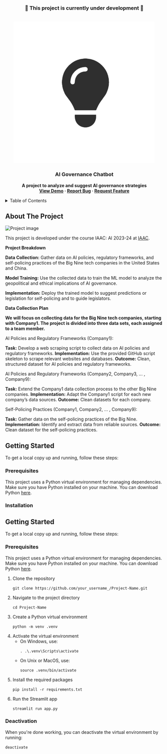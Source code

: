 <!-- PROJECT STATUS -->
<div align="center">
  <h3>🚧 This project is currently under development 🚧</h3>
</div>

<!-- PROJECT LOGO -->
<br />
<div align="center">
    <img src="https://github.com/ronmaccms/llm-chatbot/blob/main/src/img/Innovation-Tournaments.jpg" alt="Logo" width="450">
  <h3 align="center">AI Governance Chatbot</h3>
  <p align="center" style="font-weight: bold;">
    A project to analyze and suggest AI governance strategies<br >
    <a href="LINK_TO_DEMO">View Demo</a>
    ·
    <a href="andres.roncal@students.iaac.net">Report Bug</a>
    ·
    <a href="andres.roncal@students.iaac.net">Request Feature</a>
  </p>
</div>
<!-- TABLE OF CONTENTS -->
<details>
  <summary>Table of Contents</summary>
  <ol>
    <li><a href="#about-the-project">About The Project</a></li>
    <li><a href="#getting-started">Getting Started</a></li>
    <li><a href="#usage">Usage</a></li>
    <li><a href="#challenges">Challenges</a></li>
    <li><a href="#future-work">Future Work</a></li>
    <li><a href="#license">License</a></li>
    <li><a href="#team">Team</a></li>
    <li><a href="#acknowledgements">Acknowledgements</a></li>
  </ol>
</details>
<!-- ABOUT THE PROJECT -->

## About The Project
![Project image](assets/img/project-img.png)

This project is developed under the course IAAC: AI 2023-24 at [IAAC](https://iaac.net/).

__Project Breakdown__

__Data Collection:__ Gather data on AI policies, regulatory frameworks, and self-policing practices of the Big Nine tech companies in the United States and China.

__Model Training:__ Use the collected data to train the ML model to analyze the geopolitical and ethical implications of AI governance.

__Implementation:__ Deploy the trained model to suggest predictions or legislation for self-policing and to guide legislators.

__Data Collection Plan__

__We will focus on collecting data for the Big Nine tech companies, starting with Company1. The project is divided into three data sets, each assigned to a team member.__

AI Policies and Regulatory Frameworks (Company1):

__Task:__ Develop a web scraping script to collect data on AI policies and regulatory frameworks.
__Implementation:__ Use the provided GitHub script skeleton to scrape relevant websites and databases.
__Outcome:__ Clean, structured dataset for AI policies and regulatory frameworks.

AI Policies and Regulatory Frameworks (Company2, Company3, ... , Company9):

__Task:__ Extend the Company1 data collection process to the other Big Nine companies.
__Implementation:__ Adapt the Company1 script for each new company’s data sources.
__Outcome:__ Clean datasets for each company.

Self-Policing Practices (Company1, Company2, ... , Company9):

__Task:__ Gather data on the self-policing practices of the Big Nine.
__Implementation:__ Identify and extract data from reliable sources.
__Outcome:__ Clean dataset for the self-policing practices.



## Getting Started

To get a local copy up and running, follow these steps:

### Prerequisites

This project uses a Python virtual environment for managing dependencies. Make sure you have Python installed on your machine. You can download Python [here](https://www.python.org/downloads/).

### Installation

<h2>Getting Started</h2>

<p>To get a local copy up and running, follow these steps:</p>

<h3>Prerequisites</h3>

<p>This project uses a Python virtual environment for managing dependencies. Make sure you have Python installed on your machine. You can download Python <a href="https://www.python.org/downloads/">here</a>.</p>

<ol>
  <li>Clone the repository
    <pre><code>git clone https://github.com/your_username_/Project-Name.git</code></pre>
  </li>
  <li>Navigate to the project directory
    <pre><code>cd Project-Name</code></pre>
  </li>
  <li>Create a Python virtual environment
    <pre><code>python -m venv .venv</code></pre>
  </li>
  <li>Activate the virtual environment
    <ul>
      <li>On Windows, use:
        <pre><code>. .\.venv\Scripts\activate</code></pre>
      </li>
      <li>On Unix or MacOS, use:
        <pre><code>source .venv/bin/activate</code></pre>
      </li>
    </ul>
  </li>
  <li>Install the required packages
    <pre><code>pip install -r requirements.txt</code></pre>
  </li>
  <li>Run the Streamlit app
    <pre><code>streamlit run app.py</code></pre>
  </li>
</ol>

<h3>Deactivation</h3>

<p>When you're done working, you can deactivate the virtual environment by running:</p>

<pre><code>deactivate</code></pre>